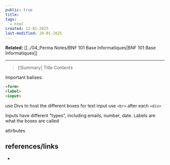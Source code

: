 ```yaml
---
public: true
title: 
tags:
  - html
created: 13-01-2025
last-modified: 20-01-2025
---
```

**Related:** [[../04_Perma Notes/BNF 101 Base Informatiques|BNF 101 Base Informatiques]]

---
> [!Summary] Title
> Contents

Important balises:
```html
<form>
<label>
<input>
```

use Divs to host the different boxes for text input
use `<br>` after each `<div>`

Inputs have different "types", including emails, number, date.
Labels are what the boxes are called

attributes

## references/links
* 
